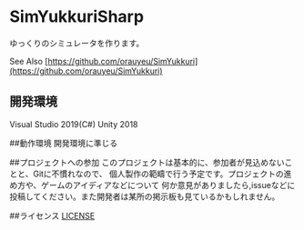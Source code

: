 # SimYukkuriSharp
ゆっくりのシミュレータを作ります。

See Also [https://github.com/orauyeu/SimYukkuri](https://github.com/orauyeu/SimYukkuri)

## 開発環境
Visual Studio 2019(C#)
Unity 2018

##動作環境
開発環境に準じる

##プロジェクトへの参加
このプロジェクトは基本的に、参加者が見込めないことと、Gitに不慣れなので、
個人製作の範疇で行う予定です。プロジェクトの進め方や、ゲームのアイディアなどについて
何か意見がありましたら,issueなどに投稿してください。また開発者は某所の掲示板も見ているかもしれません。


##ライセンス
[LICENSE](https://github.com/ume-q/SimYukkuri/blob/master/LICENSE.md)